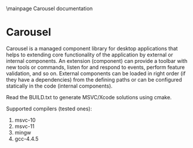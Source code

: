 \mainpage Carousel documentation

Carousel
========

Carousel is a managed component library for desktop applications that helps to extending core functionality of the application by external or internal components. An extension (component) can provide a toolbar with new tools or commands, listen for and respond to events, perform feature validation, and so on. External components can be loaded in right order (if they have a dependencies) from the defining paths or can be configured statically in the code (internal components).

Read the BUILD.txt to generate MSVC/Xcode solutions using cmake.

Supported compilers (tested ones):

<ol>
<li>msvc-10</li>
<li>msvc-11</li>
<li>mingw</li>
<li>gcc-4.4.5</li>
</ol>
